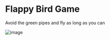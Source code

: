 # Flappy Bird Game

Avoid the green pipes and fly as long as you can


![image](https://github.com/user-attachments/assets/3d8f0320-9fdc-46db-8c3a-65f8025fe189)
